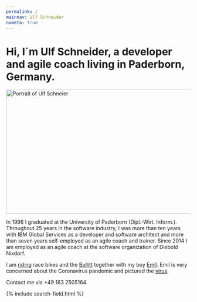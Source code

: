 ```yaml
---
permalink: /
mainnav: Ulf Schneider
nometa: true
---
```

<h1 class="fs-2 lh-2 md:fs-4 md:lh-1 breakout-l mrb-2">Hi, I´m <span class="inline-block">Ulf Schneider,</span> a developer and agile coach living in Paderborn, Germany.</h1>

<picture class="mry-2 bg-neutral-5">
  <source srcset="/i/ulf/ulf-16x9-600.jpg" media="(min-width: 400px)">
  <img width="600" height="337" class="w-100 fit-cover" srcset="/i/ulf/ulf-16x9-400.jpg" alt="Portrait of Ulf Schneier">
</picture>

In 1996 I graduated at the University of Paderborn (Dipl.-Wirt. Inform.). Throughout 25 years in the software industry, I was more than ten years with IBM Global Services as a developer and software architect and more than seven years self-employed as an agile coach and trainer. Since 2014 I am employed as an agile coach at the software organization of Diebold Nixdorf.

I am [riding](/bike/cross-the-alps/) race bikes and the [Bullitt](/emil/2016-10-02/) together with my boy [Emil](/emil/emil-is-ready-for-the-beach/). Emil is very concerned about the Coronavirus pandemic and pictured the [virus](/emil-drawing/emil-pictured-the-coronavirus/). 

Contact me via +49 163 2505164.

<div class="mrt">
{% include search-field.html %}
</div>


